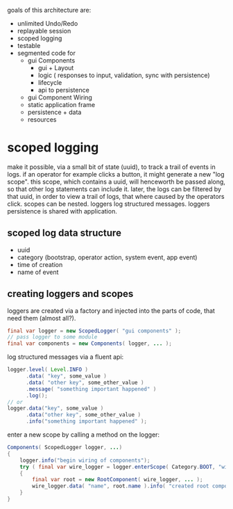 goals of this architecture are:
- unlimited Undo/Redo
- replayable session
- scoped logging
- testable
- segmented code for
	- gui Components
		- gui + Layout
		- logic ( responses to input, validation, sync with persistence)
		- lifecycle
		- api to persistence
	- gui Component Wiring
	- static application frame
	- persistence + data
	- resources

# scoped logging
make it possible, via a small bit of state (uuid), to track a trail of events in logs.
if an operator for example clicks a button, it might generate a new "log scope".
this scope, which contains a uuid, will henceworth be passed along, so that other log statements can include it.
later, the logs can be filtered by that uuid, in order to view a trail of logs, that where caused by the operators click.
scopes can be nested.
loggers log structured messages.
loggers persistence is shared with application.

## scoped log data structure
- uuid
- category (bootstrap, operator action, system event, app event)
- time of creation
- name of event
## creating loggers and scopes
loggers are created via a factory and injected into the parts of code, that need them (almost all?).
```java
final var logger = new ScopedLogger( "gui components" );
// pass logger to some module
final var components = new Components( logger, ... );
```
log structured messages via a fluent api:
```java
logger.level( Level.INFO )
	  .data( "key", some_value )
	  .data( "other key", some_other_value )
	  .message( "something important happened" )
	  .log();
// or
logger.data("key", some_value )
	  .data("other key", some_other_value )
	  .info("something important happened" );
```
enter a new scope by calling a method on the logger:
```java
Components( ScopedLogger logger, ...)
{
	logger.info("begin wiring of components");
	try ( final var wire_logger = logger.enterScope( Category.BOOT, "wire gui components together" ))
	{
		final var root = new RootComponent( wire_logger, ... );
		wire_logger.data( "name", root.name ).info( "created root component" );
	}
}
```
